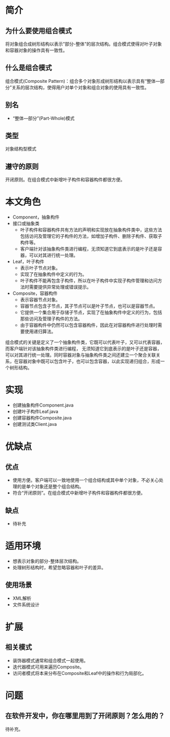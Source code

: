 # 简介
## 为什么要使用组合模式
将对象组合成树形结构以表示”部分-整体”的层次结构。组合模式使得对叶子对象和容器对象的操作具有一致性。 
## 什么是组合模式
组合模式(Composite Pattern)：组合多个对象形成树形结构以表示具有“整体—部分”关系的层次结构，使得用户对单个对象和组合对象的使用具有一致性。
## 别名
- “整体—部分”(Part-Whole)模式
## 类型
对象结构型模式
## 遵守的原则
开闭原则。在组合模式中新增叶子构件和容器构件都很方便。
# 本文角色
- Component，抽象构件 
- 接口或抽象类
    - 叶子构件和容器构件共有方法的声明和实现放在抽象构件类中，这些方法包括访问及管理它的子构件的方法，如增加子构件、删除子构件、获取子构件等。
    - 客户端针对该抽象构件类进行编程，无须知道它到底表示的是叶子还是容器，可以对其进行统一处理。
- Leaf，叶子构件 
    - 表示叶子节点对象。
    - 实现了在抽象构件中定义的行为。
    - 叶子构件不能再包含子构件，所以在叶子构件中实现子构件管理和访问方法时需要提供异常处理或错误提示。
- Composite，容器构件 
    - 表示容器节点对象。
    - 容器节点包含子节点，其子节点可以是叶子节点，也可以是容器节点。
    - 它提供一个集合用于存储子节点，实现了在抽象构件中定义的行为，包括那些访问及管理子构件的方法。
    - 由于容器构件中仍然可以包含容器构件，因此在对容器构件进行处理时需要使用递归算法。

组合模式的关键是定义了一个抽象构件类，它既可以代表叶子，又可以代表容器，而客户端针对该抽象构件类进行编程，
无须知道它到底表示的是叶子还是容器，可以对其进行统一处理。同时容器对象与抽象构件类之间还建立一个聚合关联关
系，在容器对象中既可以包含叶子，也可以包含容器，以此实现递归组合，形成一个树形结构。
# 实现
- 创建抽象构件Component.java
- 创建叶子构件Leaf.java
- 创建容器构件Composite.java
- 创建测试类Client.java
# 优缺点
## 优点
- 使用方便。客户端可以一致地使用一个组合结构或其中单个对象，不必关心处理的是单个对象还是整个组合结构。
- 符合“开闭原则”。在组合模式中新增叶子构件和容器构件都很方便。
## 缺点
- 待补充
# 适用环境
- 想表示对象的部分-整体层次结构。
- 处理树形结构时，希望忽略容器和叶子的差异。
## 使用场景
- XML解析
- 文件系统设计
# 扩展
## 相关模式
- 装饰器模式通常和组合模式一起使用。
- 迭代器模式可用来遍历Composite。
- 访问者模式将本来分布在Composite和Leaf中的操作和行为局部化。
# 问题
## 在软件开发中，你在哪里用到了开闭原则？怎么用的？
待补充。
